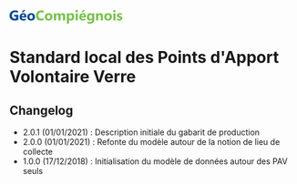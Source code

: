 ![picto](/doc/img/geocompiegnois_2020_reduit_v2.png)

# Standard local des Points d'Apport Volontaire Verre

## Changelog

- 2.0.1 (01/01/2021) : Description initiale du gabarit de production
- 2.0.0 (01/01/2021) : Refonte du modèle autour de la notion de lieu de collecte
- 1.0.0 (17/12/2018) : Initialisation du modèle de données autour des PAV seuls
